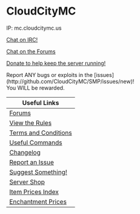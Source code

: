 # CloudCityMC

IP: mc.cloudcitymc.us

[Chat on IRC!](irc)

[Chat on the Forums](http://forums.cloudcitymc.us)

[Donate to help keep the server running!](http://store.cloudcitymc.us/)

<p font-size="300%">Report ANY bugs or exploits in the [issues](http://github.com/CloudCityMC/SMP/issues/new)! <br>You WILL be rewarded.</p>

| Useful Links
| ---------------------------------------------------------------------------------
| [Forums](http://forums.cloudcitymc.us)
| [View the Rules](rules)
| [Terms and Conditions](terms)
| [Useful Commands](UsefulCommands)
| [Changelog](CHANGELOG)
| [Report an Issue](http://github.com/CloudCityMC/cloudcitymc.github.io/issues/new)
| [Suggest Something!](http://feedback.cloudcitymc.us)
| [Server Shop](http://store.cloudcitymc.us)
| [Item Prices Index](ItemPrices)
| [Enchantment Prices](enchantments)
